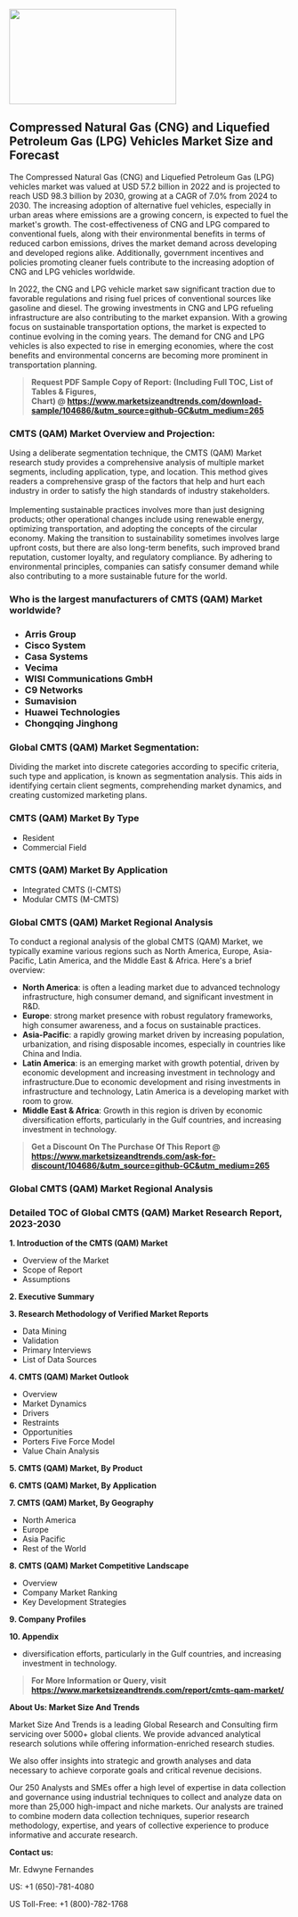 <p><img class="alignnone size-medium wp-image-20088" src="https://ffe5etoiles.com/wp-content/uploads/2024/12/MST1-300x171.png" alt="" width="300" height="171" /></p><h2>Compressed Natural Gas (CNG) and Liquefied Petroleum Gas (LPG) Vehicles Market Size and Forecast</h2><p>The Compressed Natural Gas (CNG) and Liquefied Petroleum Gas (LPG) vehicles market was valued at USD 57.2 billion in 2022 and is projected to reach USD 98.3 billion by 2030, growing at a CAGR of 7.0% from 2024 to 2030. The increasing adoption of alternative fuel vehicles, especially in urban areas where emissions are a growing concern, is expected to fuel the market's growth. The cost-effectiveness of CNG and LPG compared to conventional fuels, along with their environmental benefits in terms of reduced carbon emissions, drives the market demand across developing and developed regions alike. Additionally, government incentives and policies promoting cleaner fuels contribute to the increasing adoption of CNG and LPG vehicles worldwide.</p><p>In 2022, the CNG and LPG vehicle market saw significant traction due to favorable regulations and rising fuel prices of conventional sources like gasoline and diesel. The growing investments in CNG and LPG refueling infrastructure are also contributing to the market expansion. With a growing focus on sustainable transportation options, the market is expected to continue evolving in the coming years. The demand for CNG and LPG vehicles is also expected to rise in emerging economies, where the cost benefits and environmental concerns are becoming more prominent in transportation planning.</p></p><blockquote id="" class=""><strong>Request PDF Sample Copy of Report: (Including Full TOC, List of Tables &amp; Figures, Chart)&nbsp;@&nbsp;<strong><a href="https://www.marketsizeandtrends.com/download-sample/104686/&utm_source=github-GC&utm_medium=265" target="_blank">https://www.marketsizeandtrends.com/download-sample/104686/&utm_source=github-GC&utm_medium=265</a></strong></strong></blockquote><h3 id="" class="">CMTS (QAM) Market&nbsp;Overview and Projection:</h3><p id="" class="">Using a deliberate segmentation technique, the CMTS (QAM) Market research study provides a comprehensive analysis of multiple market segments, including application, type, and location. This method gives readers a comprehensive grasp of the factors that help and hurt each industry in order to satisfy the high standards of industry stakeholders. <br /> <br />Implementing sustainable practices involves more than just designing products; other operational changes include using renewable energy, optimizing transportation, and adopting the concepts of the circular economy. Making the transition to sustainability sometimes involves large upfront costs, but there are also long-term benefits, such improved brand reputation, customer loyalty, and regulatory compliance. By adhering to environmental principles, companies can satisfy consumer demand while also contributing to a more sustainable future for the world.</p><h3 id="" class="">Who is the largest manufacturers of&nbsp;CMTS (QAM) Market worldwide?</h3><h3 class=""><p><ul><li>Arris Group </li><li> Cisco System </li><li> Casa Systems </li><li> Vecima </li><li> WISI Communications GmbH </li><li> C9 Networks </li><li> Sumavision </li><li> Huawei Technologies </li><li> Chongqing Jinghong</li></ul></p></h3><h3 id="" class="">Global&nbsp;CMTS (QAM) Market Segmentation:</h3><p id="" class="">Dividing the market into discrete categories according to specific criteria, such type and application, is known as segmentation analysis. This aids in identifying certain client segments, comprehending market dynamics, and creating customized marketing plans.</p><h3 id="" class="">CMTS (QAM) Market&nbsp;By Type</h3><p><p><ul><li>Resident </li><li> Commercial Field</p></li></ul></p></p><h3 id="" class="">CMTS (QAM) Market&nbsp;By Application</h3><p class=""><p><ul><li>Integrated CMTS (I-CMTS) </li><li> Modular CMTS (M-CMTS)</li></ul></p></p><h3 id="" class="">Global CMTS (QAM) Market Regional Analysis</h3><p id="" class="">To conduct a regional analysis of the global CMTS (QAM) Market, we typically examine various regions such as North America, Europe, Asia-Pacific, Latin America, and the Middle East &amp; Africa. Here's a brief overview:</p><ul><li><strong>North America</strong>: is often a leading market due to advanced technology infrastructure, high consumer demand, and significant investment in R&amp;D.</li><li><strong>Europe</strong>: strong market presence with robust regulatory frameworks, high consumer awareness, and a focus on sustainable practices.</li><li><strong>Asia-Pacific</strong>: a rapidly growing market driven by increasing population, urbanization, and rising disposable incomes, especially in countries like China and India.</li><li><strong>Latin America</strong>: is an emerging market with growth potential, driven by economic development and increasing investment in technology and infrastructure.Due to economic development and rising investments in infrastructure and technology, Latin America is a developing market with room to grow.</li><li><strong>Middle East &amp; Africa</strong>: Growth in this region is driven by economic diversification efforts, particularly in the Gulf countries, and increasing investment in technology.</li></ul><blockquote id="" class=""><strong>Get a Discount On The Purchase Of This Report @ <strong><a href="https://www.marketsizeandtrends.com/ask-for-discount/104686/&utm_source=github-GC&utm_medium=265" target="_blank">https://www.marketsizeandtrends.com/ask-for-discount/104686/&utm_source=github-GC&utm_medium=265</a></strong></strong></blockquote><h3 id="" class="">Global CMTS (QAM) Market Regional Analysis</h3><h3 id="" class="">Detailed TOC of Global CMTS (QAM) Market Research Report, 2023-2030</h3><p id="" class=""><strong>1. Introduction of the CMTS (QAM) Market</strong></p><ul><li>Overview of the Market</li><li>Scope of Report</li><li>Assumptions</li></ul><p id="" class=""><strong>2. Executive Summary</strong></p><p id="" class=""><strong>3. Research Methodology of Verified Market Reports</strong></p><ul><li>Data Mining</li><li>Validation</li><li>Primary Interviews</li><li>List of Data Sources</li></ul><p id="" class=""><strong>4. CMTS (QAM) Market Outlook</strong></p><ul><li>Overview</li><li>Market Dynamics</li><li>Drivers</li><li>Restraints</li><li>Opportunities</li><li>Porters Five Force Model</li><li>Value Chain Analysis</li></ul><p id="" class=""><strong>5. CMTS (QAM) Market, By Product</strong></p><p id="" class=""><strong>6. CMTS (QAM) Market, By Application</strong></p><p id="" class=""><strong>7. CMTS (QAM) Market, By Geography</strong></p><ul><li>North America</li><li>Europe</li><li>Asia Pacific</li><li>Rest of the World</li></ul><p id="" class=""><strong>8. CMTS (QAM) Market Competitive Landscape</strong></p><ul><li>Overview</li><li>Company Market Ranking</li><li>Key Development Strategies</li></ul><p id="" class=""><strong>9. Company Profiles</strong></p><p id="" class=""><strong>10. Appendix</strong></p><ul><li>diversification efforts, particularly in the Gulf countries, and increasing investment in technology.</li></ul><blockquote id="" class=""><strong>For More Information or Query, visit <strong><strong><a href="https://www.marketsizeandtrends.com/report/cmts-qam-market/" target="_blank">https://www.marketsizeandtrends.com/report/cmts-qam-market/</a></strong></strong></strong></blockquote><p id="" class=""><strong>About Us: Market Size And Trends</strong></p><p id="" class="">Market Size And Trends is a leading Global Research and Consulting firm servicing over 5000+ global clients. We provide advanced analytical research solutions while offering information-enriched research studies.</p><p id="" class="">We also offer insights into strategic and growth analyses and data necessary to achieve corporate goals and critical revenue decisions.</p><p id="" class="">Our 250 Analysts and SMEs offer a high level of expertise in data collection and governance using industrial techniques to collect and analyze data on more than 25,000 high-impact and niche markets. Our analysts are trained to combine modern data collection techniques, superior research methodology, expertise, and years of collective experience to produce informative and accurate research.</p><p id="" class=""><strong>Contact us:</strong></p><p id="" class="">Mr. Edwyne Fernandes</p><p id="" class="">US: +1 (650)-781-4080</p><p id="" class="">US Toll-Free: +1 (800)-782-1768</p>
